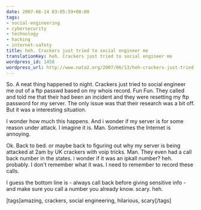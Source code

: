 ```yaml
---
date: 2007-06-14 03:05:59+00:00
tags:
- social-engineering
- cybersecurity
- technology
- hacking
- internet-safety
title: heh. Crackers just tried to social engineer me
translationKey: heh. Crackers just tried to social engineer me
wordpress_id: 1458
wordpress_url: http://www.nata2.org/2007/06/13/heh-crackers-just-tried-to-social-engineer-me/
---
```


So. A neat thing happened to night. Crackers just tried to social engineer me out of a ftp passwd based on my whois record. Fun Fun. They called and told me that their had been an incident and they were resetting my ftp password for my server. The only issue was that their research was a bit off. But it was a interesting situation.

I wonder how much this happens. And i wonder if my server is for some reason under attack. I imagine it is. Man. Sometimes the Internet is annoying.

Ok. Back to bed. or maybe back to figuring out why my server is being attacked at 2am by UK crackers with voip tricks. Man. They even had a call back number in the states. i wonder if it was an ipkall number? heh. probably. I don't remember what it was. I need to remember to record these calls.

I guess the bottom line is - always call back before giving sensitive info - and make sure you call a number you already know. scary. heh.
<p class="wlWriterSmartContent" id="0767317B-992E-4b12-91E0-4F059A8CECA8:07f8201b-d896-441d-8257-742675e5fdf9" contenteditable="false" style="margin: 0px; padding: 0px; display: inline">[tags]amazing, crackers, social engineering, hilarious, scary[/tags]</p>